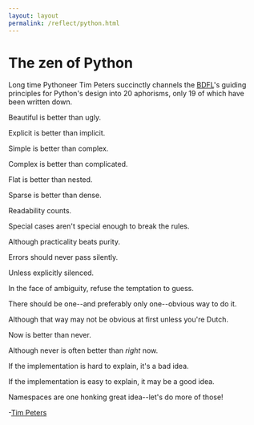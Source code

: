 ```yaml
---
layout: layout
permalink: /reflect/python.html
---
```


# The zen of Python

Long time Pythoneer Tim Peters succinctly channels the [BDFL](https://docs.python.org/3.3/glossary.html#term-bdfl)'s guiding principles for Python's design into 20 aphorisms, only 19 of which have been written down.

Beautiful is better than ugly.

Explicit is better than implicit.

Simple is better than complex.

Complex is better than complicated.

Flat is better than nested.

Sparse is better than dense.

Readability counts.

Special cases aren't special enough to break the rules.

Although practicality beats purity.

Errors should never pass silently.

Unless explicitly silenced.

In the face of ambiguity, refuse the temptation to guess.

There should be one--and preferably only one--obvious way to do it.

Although that way may not be obvious at first unless you're Dutch.

Now is better than never.

Although never is often better than *right* now.

If the implementation is hard to explain, it's a bad idea.

If the implementation is easy to explain, it may be a good idea.

Namespaces are one honking great idea--let's do more of those!

-[Tim Peters](http://c2.com/cgi/wiki?TimPeters)
